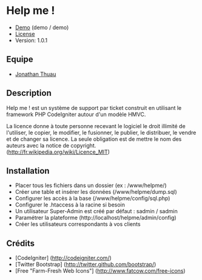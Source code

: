 # Help me !

* [Demo](http://helpme.thuau.fr/) (demo / demo)
* [License](MIT)
* Version: 1.0.1


## Equipe

* [Jonathan Thuau](http://jonathan.thuau.fr/)


## Description

Help me ! est un système de support par ticket construit en utilisant le framework PHP CodeIgniter autour d'un modèle HMVC.

La licence donne à toute personne recevant le logiciel le droit illimité de l'utiliser, le copier, le modifier, le fusionner, le publier, le distribuer, le vendre et de changer sa licence. La seule obligation est de mettre le nom des auteurs avec la notice de copyright. (http://fr.wikipedia.org/wiki/Licence_MIT)


## Installation

- Placer tous les fichiers dans un dossier (ex : /www/helpme/)
- Créer une table et insérer les données (/www/helpme/dump.sql)
- Configurer les accès à la base (/www/helpme/config/sql.php)
- Configurer le .htaccess à la racine si besoin
- Un utilisateur Super-Admin est créé par défaut : sadmin / sadmin
- Paramétrer la plateforme (http://localhost/helpme/admin/config)
- Créer les utilisateurs correspondants à vos clients


## Crédits

* [CodeIgniter] (http://codeigniter.com/)
* [Twitter Bootstrap] (http://twitter.github.com/bootstrap/)
* [Free "Farm-Fresh Web Icons"] (http://www.fatcow.com/free-icons)